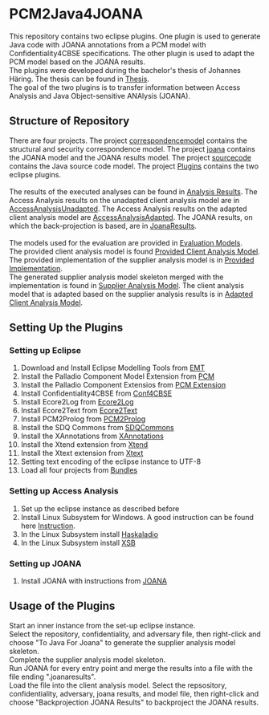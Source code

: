 # PCM2Java4JOANA

This repository contains two eclipse plugins. One plugin is used to generate Java code with JOANA annotations from a PCM model with Confidentiality4CBSE specifications. The other plugin is used to adapt the PCM model based on the JOANA results. <br>
The plugins were developed during the bachelor's thesis of Johannes Häring. The thesis can be found in [Thesis](material/bachelorthesis_johanneshaering.pdf). <br>
The goal of the two plugins is to transfer information between Access Analysis and Java Object-sensitive ANAlysis (JOANA).

## Structure of Repository
There are four projects. The project [correspondencemodel](bundles/edu.kit.kastel.scbs.pcm2java4joana.correspondencemodel/) contains the structural and security correspondence model. The project [joana](bundles/edu.kit.kastel.scbs.pcm2java4joana.joana/) contains the JOANA model and the JOANA results model. The project [sourcecode](bundles/edu.kit.kastel.scbs.pcm2java4joana.sourcecode/) contains the Java source code model. The project [Plugins](bundles/edu.kit.kastel.scbs.pcm2java4joana/) contains the two eclipse plugins. 
<br>
<br>
The results of the executed analyses can be found in [Analysis Results](material/analysisresults/). The Access Analysis results on the unadapted client analysis model are in [AccessAnalysisUnadapted](material/analysisResults/AccessAnalysis/queries-justify-origin.result.pretty). The Access Analysis results on the adapted client analysis model are [AccessAnalysisAdapted](material/analysisresults/AccessAnalysis/queries-justify-backprojected.result.pretty). The JOANA results, on which the back-projection is based, are in [JoanaResults](material/analysisresults/JOANA/results.joanaresults).
<br>
<br>
The models used for the evaluation are provided in [Evaluation Models](material/evaluationmodels/). <br>
The provided client analysis model is found [Provided Client Analysis Model](material/evaluationmodels/ClientAnalysisModels/edu.kit.kastel.scbs.iflowexampleUnadapted/). The provided implementation of the supplier analysis model is in [Provided Implementation](material/evaluationmodels/SupplierAnalysisModels/TravelPlannerProvidedImplementation/). <br>
The generated supplier analysis model skeleton merged with the implementation is found in [Supplier Analysis Model](material/evaluationmodels/SupplierAnalysisModels/TravelPlannerSupplierAnalysisModel/). The client analysis model that is adapted based on the supplier analysis results is in [Adapted Client Analysis Model](material/evaluationmodels/ClientAnalysisModels/edu.kit.kastel.scbs.iflowexampleAdapted/).

## Setting Up the Plugins

### Setting up Eclipse
1. Download and Install Eclipse Modelling Tools from [EMT](https://www.eclipse.org/downloads/packages/release/2020-12/r/eclipse-modeling-tools)
2. Install the Palladio Component Model Extension from [PCM](https://sdqweb.ipd.kit.edu/wiki/PCM_Installation)
2. Install the Palladio Component Extensios from [PCM Extension](https://updatesite.palladio-simulator.com/palladio-thirdparty-emfprofiles/releases/latest/)
3. Install Confidentiality4CBSE from [Conf4CBSE](https://github.com/KASTEL-SCBS/Confidentiality4CBSE)
4. Install Ecore2Log from [Ecore2Log](https://github.com/KASTEL-SCBS/Ecore2Log)
4. Install Ecore2Text from [Ecore2Text](https://github.com/kit-sdq/Ecore2Txt)
5. Install PCM2Prolog from [PCM2Prolog](https://github.com/KASTEL-SCBS/PCM2Prolog.git)
6. Install the SDQ Commons from [SDQCommons](https://github.com/kit-sdq/SDQ-Commons)
7. Install the XAnnotations from [XAnnotations](https://github.com/kit-sdq/XAnnotations)
8. Install the Xtend extension from [Xtend](https://www.eclipse.org/xtend/download.html)
9. Install the Xtext extension from [Xtext](https://www.eclipse.org/Xtext/download.html)
10. Setting text encoding of the eclipse instance to UTF-8
11. Load all four projects from [Bundles](PCM2Java4JOANA/bundles/)

### Setting up Access Analysis
1. Set up the eclipse instance as described before
2. Install Linux Subsystem for Windows. A good instruction can be found here [Instruction](https://docs.microsoft.com/en-us/windows/wsl/install).
3. In the Linux Subsystem install [Haskaladio](https://github.com/KASTEL-SCBS/haskalladio)
4. In the Linux Subsystem install [XSB](http://xsb.sourceforge.net/)

### Setting up JOANA
1. Install JOANA with instructions from [JOANA](https://github.com/joana-team/joana)

## Usage of the Plugins
Start an inner instance from the set-up eclipse instance. <br>
Select the repository, confidentiality, and adversary file, then right-click and choose "To Java For Joana" to generate the supplier analysis model skeleton. <br>
Complete the supplier analysis model skeleton. <br>
Run JOANA for every entry point and merge the results into a file with the file ending ".joanaresults". <br>
Load the file into the client analysis model.
Select the repsository, confidentiality, adversary, joana results, and model file, then right-click and choose "Backprojection JOANA Results" to backproject the JOANA results.